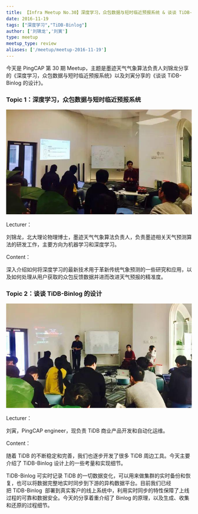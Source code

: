```yaml
---
title: 【Infra Meetup No.30】深度学习，众包数据与短时临近预报系统 & 谈谈 TiDB-Binlog 的设计
date: 2016-11-19
tags: ["深度学习","TiDB-Binlog"]
author: ['刘锦龙','刘寅']
type: meetup
meetup_type: review
aliases: ['/meetup/meetup-2016-11-19']
---
```


今天是 PingCAP 第 30 期 Meetup，主题是墨迹天气气象算法负责人刘锦龙分享的《深度学习，众包数据与短时临近预报系统》以及刘寅分享的《谈谈 TiDB-Binlog 的设计》。

### Topic 1：深度学习，众包数据与短时临近预报系统

![](media/meetup-30-20161119/1.jpeg)

Lecturer：

刘锦龙，北大理论物理博士，墨迹天气气象算法负责人，负责墨迹相关天气预测算法的研发工作，主要方向为机器学习和深度学习。

Content：

深入介绍如何将深度学习的最新技术用于革新传统气象预测的一些研究和应用，以及如何处理从用户获取的众包反馈数据并进而改进天气预报的精准度。

### Topic 2：谈谈 TiDB-Binlog 的设计

![](media/meetup-30-20161119/2.jpeg)


Lecturer：

刘寅，PingCAP engineer，现负责 TiDB 商业产品开发和自动化运维。

Content：

随着 TiDB 的不断稳定和完善，我们也逐步开发了很多 TiDB 周边工具。今天主要介绍了 TiDB-Binlog 设计上的一些考量和实现细节。

TiDB-Binlog 可实时记录 TiDB 的一切数据变化，可以用来做集群的实时备份和恢复，也可以将数据完整地实时同步到下游的异构数据平台。目前我们已经把 TiDB-Binlog  部署到真实客户的线上系统中，利用实时同步的特性保障了上线过程的可靠和数据安全。今天的分享着重介绍了 Binlog 的原理，以及生成、收集和还原的过程细节。

